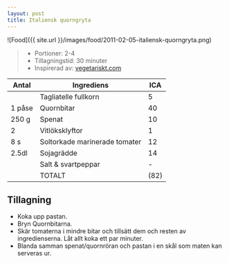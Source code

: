 ```yaml
---
layout: post
title: Italiensk quorngryta
---
```


![Food]({{ site.url }}/images/food/2011-02-05-italiensk-quorngryta.png)

>* Portioner: 2-4
>* Tillagningstid: 30 minuter
>* Inspirerad av: [vegetariskt.com](http://www.vegetariskt.com/visarecept.asp?ReceptID=2273)

Antal | Ingrediens                    | ICA
----- | ----------------------------- | ---
      | Tagliatelle fullkorn          | 5
1 påse| Quornbitar                    | 40
250 g | Spenat                        | 10
2     | Vitlöksklyftor                | 1
8 s   | Soltorkade marinerade tomater | 12
2.5dl | Sojagrädde                    | 14
      | Salt & svartpeppar            | -
      | TOTALT                        | (82)

Tillagning
----------
* Koka upp pastan.
* Bryn Quornbitarna.
* Skär tomaterna i mindre bitar och tillsätt dem och resten av
  ingredienserna. Låt allt koka ett par minuter.
* Blanda samman spenat/quornröran och pastan i en skål som maten kan
  serveras ur.

